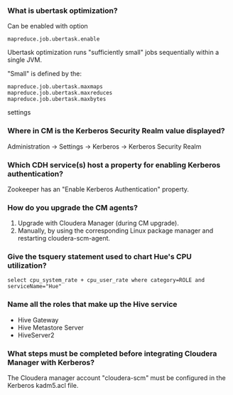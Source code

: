 ### What is ubertask optimization?

Can be enabled with option

```
mapreduce.job.ubertask.enable
```

Ubertask optimization runs "sufficiently small" jobs sequentially within a single JVM.

"Small" is defined by the:
```
mapreduce.job.ubertask.maxmaps
mapreduce.job.ubertask.maxreduces
mapreduce.job.ubertask.maxbytes 
```
settings

### Where in CM is the Kerberos Security Realm value displayed?

Administration -> Settings -> Kerberos -> Kerberos Security Realm

### Which CDH service(s) host a property for enabling Kerberos authentication?

Zookeeper has an "Enable Kerberos Authentication" property.


### How do you upgrade the CM agents?

1. Upgrade with Cloudera Manager (during CM upgrade).
2. Manually, by using the corresponding Linux package manager and restarting cloudera-scm-agent.

### Give the tsquery statement used to chart Hue's CPU utilization?

```
select cpu_system_rate + cpu_user_rate where category=ROLE and serviceName="Hue"
```

### Name all the roles that make up the Hive service

* Hive Gateway
* Hive Metastore Server
* HiveServer2

### What steps must be completed before integrating Cloudera Manager with Kerberos?

The Cloudera manager account "cloudera-scm" must be configured in the Kerberos kadm5.acl file.

